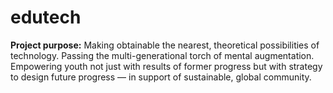 # edutech
__Project purpose:__ Making obtainable the nearest, theoretical possibilities of technology. Passing the multi-generational torch of mental augmentation. Empowering youth not just with results of former progress but with strategy to design future progress — in support of sustainable, global community.
